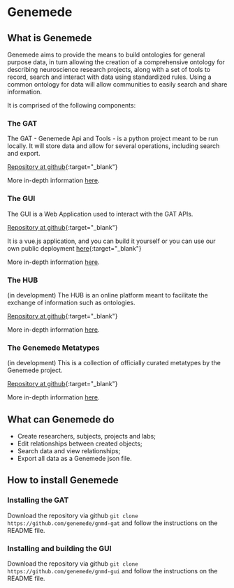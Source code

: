 # Genemede

## What is Genemede

Genemede aims to provide the means to build ontologies for general purpose data, in turn allowing the creation of a comprehensive ontology for describing neuroscience research projects, along with a set of tools to record, search and interact with data using standardized rules. Using a common ontology for data will allow communities to easily search and share information.

It is comprised of the following components:

### The GAT

The GAT - Genemede Api and Tools - is a python project meant to be run locally. It will store data and allow for several operations, including search and export.

[Repository at github](https://github.com/genemede/gnmd-gat){:target="_blank"}

More in-depth information [here](/components#the-gat).

### The GUI

The GUI is a Web Application used to interact with the GAT APIs.

[Repository at github](https://github.com/genemede/gnmd-gui){:target="_blank"}

It is a vue.js application, and you can build it yourself or you can use our own public deployment [here](https://genemede.github.io/gnmd-gui/){:target="_blank"}

More in-depth information [here](/components#the-gui).

### The HUB

<span class="gnmd-warning">(in development)</span>
The HUB is an online platform meant to facilitate the exchange of information such as ontologies.

[Repository at github](https://github.com/genemede/gnmd-hub){:target="_blank"}

More in-depth information [here](/components#the-hub).

### The Genemede Metatypes

(in development)
This is a collection of officially curated metatypes by the Genemede project.

[Repository at github](https://github.com/genemede/gnmd-mtypes){:target="_blank"}

More in-depth information [here](/components#the-metatypes).

## What can Genemede do

- Create researchers, subjects, projects and labs;
- Edit relationships between created objects;
- Search data and view relationships;
- Export all data as a Genemede json file.

## How to install Genemede

### Installing the GAT

Download the repository via github `git clone https://github.com/genemede/gnmd-gat` and follow the instructions on the README file.

### Installing and building the GUI

Download the repository via github `git clone https://github.com/genemede/gnmd-gui` and follow the instructions on the README file.
